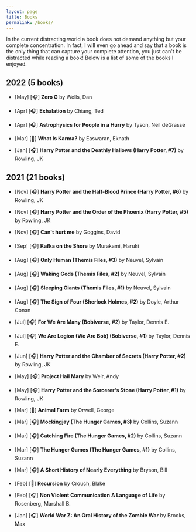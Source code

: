 ```yaml
---
layout: page
title: Books
permalink: /books/
---
```

In the current distracting world a book does not demand anything but your complete concentration. In fact, I will even go ahead and say that a book is the only thing that can capture your complete attention, you just can't be distracted while reading a book!
Below is a list of some of the books I enjoyed.

## 2022 (5 books)
* [May] [🎧] **Zero G** by Wells, Dan

* [Apr] [:headphones:] **Exhalation** by Chiang, Ted

* [Apr] [:headphones:] **Astrophysics for People in a Hurry** by Tyson, Neil deGrasse

* [Mar] [:book:] **What Is Karma?** by Easwaran, Eknath

* [Jan] [:headphones:] **Harry Potter and the Deathly Hallows (Harry Potter, #7)** by Rowling, JK

## 2021 (21 books)
* [Nov] [:headphones:] **Harry Potter and the Half-Blood Prince (Harry Potter, #6)** by Rowling, JK

* [Nov] [:headphones:] **Harry Potter and the Order of the Phoenix (Harry Potter, #5)** by Rowling, JK

* [Nov] [:headphones:] **Can't hurt me** by Goggins, David 

* [Sep] [:headphones:] **Kafka on the Shore** by Murakami, Haruki 

* [Aug] [:headphones:] **Only Human (Themis Files, #3)** by Neuvel, Sylvain

* [Aug] [:headphones:] **Waking Gods (Themis Files, #2)** by Neuvel, Sylvain

* [Aug] [:headphones:] **Sleeping Giants (Themis Files, #1)** by Neuvel, Sylvain

* [Aug] [:headphones:] **The Sign of Four (Sherlock Holmes, #2)** by Doyle, Arthur Conan 

* [Jul] [:headphones:] **For We Are Many (Bobiverse, #2)** by Taylor, Dennis E.

* [Jul] [:headphones:] **We Are Legion (We Are Bob) (Bobiverse, #1)** by Taylor, Dennis E.

* [Jun] [:headphones:] **Harry Potter and the Chamber of Secrets (Harry Potter, #2)** by Rowling, JK

* [May] [:headphones:] **Project Hail Mary** by Weir, Andy

* [May] [:headphones:] **Harry Potter and the Sorcerer's Stone (Harry Potter, #1)** by Rowling, JK

* [Mar] [:book:] **Animal Farm** by Orwell, George

* [Mar] [:headphones:] **Mockingjay (The Hunger Games, #3)** by Collins, Suzann

* [Mar] [:headphones:] **Catching Fire (The Hunger Games, #2)** by Collins, Suzann

* [Mar] [:headphones:] **The Hunger Games (The Hunger Games, #1)** by Collins, Suzann

* [Mar] [:headphones:] **A Short History of Nearly Everything** by  Bryson, Bill 

* [Feb] [:book:] **Recursion** by Crouch, Blake

* [Feb] [:headphones:] **Non Violent Communication A Language of Life** by Rosenberg, Marshall B.

* [Jan] [:headphones:] **World War Z: An Oral History of the Zombie War** by Brooks, Max

